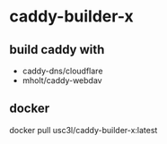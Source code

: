 # caddy-builder-x

## build caddy with 
- caddy-dns/cloudflare
- mholt/caddy-webdav

## docker
docker pull usc3l/caddy-builder-x:latest
